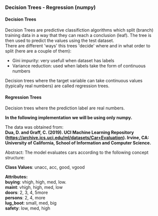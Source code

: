 ### Decision Trees - Regression (numpy)

#### Decision Trees
Decision Trees are predictive classifiction algorithms which split (branch) training data in a way that they can reach a conclusion (leaf). The tree is then used to predict the values using the test dataset.<br>
There are different 'ways' this trees 'decide' where and in what order to split (here are a couple of them):<br>
 - Gini impurity: very usefull when dataset has labels
 - Variance reduction: used when labels take the form of continuous numbers

Decision trees where the target variable can take continuous values (typically real numbers) are called regression trees.<br>

#### Regression Trees
Decision trees where the prediction label are real numbers.<br>

__In the following implementation we will be using only numpy.__

The data was obtained from:<br>
__Dua, D. and Graff, C. (2019). UCI Machine Learning Repository (https://archive.ics.uci.edu/ml/datasets/Car+Evaluation). Irvine, CA: University of California, School of Information and Computer Science.__<br>

Abstract: The model evaluates cars according to the following concept structure:<br>


__Class Values__: unacc, acc, good, vgood 

__Attributes:__<br>
__buying__: vhigh, high, med, low.<br>
__maint__: vhigh, high, med, low<br>
__doors__: 2, 3, 4, 5more<br>
__persons__: 2, 4, more<br>
__lug_boot__: small, med, big<br>
__safety__: low, med, high<br>
